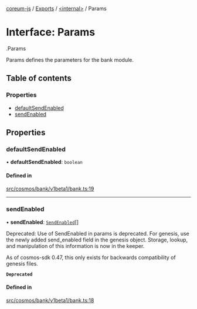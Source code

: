 [coreum-js](../README.md) / [Exports](../modules.md) / [<internal\>](../modules/internal_.md) / Params

# Interface: Params

[<internal>](../modules/internal_.md).Params

Params defines the parameters for the bank module.

## Table of contents

### Properties

- [defaultSendEnabled](internal_.Params-4.md#defaultsendenabled)
- [sendEnabled](internal_.Params-4.md#sendenabled)

## Properties

### defaultSendEnabled

• **defaultSendEnabled**: `boolean`

#### Defined in

[src/cosmos/bank/v1beta1/bank.ts:19](https://github.com/PulsaraIO/coreum-js/blob/64a1208/src/cosmos/bank/v1beta1/bank.ts#L19)

___

### sendEnabled

• **sendEnabled**: [`SendEnabled`](../modules/internal_.md#sendenabled)[]

Deprecated: Use of SendEnabled in params is deprecated.
For genesis, use the newly added send_enabled field in the genesis object.
Storage, lookup, and manipulation of this information is now in the keeper.

As of cosmos-sdk 0.47, this only exists for backwards compatibility of genesis files.

**`Deprecated`**

#### Defined in

[src/cosmos/bank/v1beta1/bank.ts:18](https://github.com/PulsaraIO/coreum-js/blob/64a1208/src/cosmos/bank/v1beta1/bank.ts#L18)
